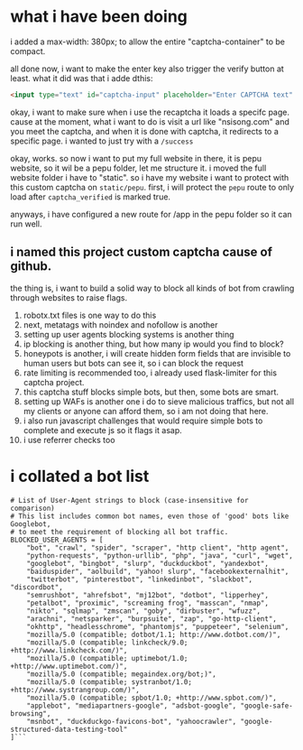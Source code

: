 # what i have been doing


i added a max-width: 380px; to allow the entire "captcha-container" to be compact.

all done now, i want to make the enter key also trigger the verify button at least.
what it did was that i adde dthis:
```html
<input type="text" id="captcha-input" placeholder="Enter CAPTCHA text" onkeydown="if(event.key === 'Enter') verifyCaptcha()">
```

okay, i want to make sure when i use the recaptcha it loads a specifc page. cause at the moment, what i want to do is visit a url like "nsisong.com" and you meet the captcha, and when it is done with captcha, it redirects to a specific page. i wanted to just try with a `/success`

okay, works. so now i want to put my full website in there, it is pepu website, so it wil be a pepu folder, let me structure it. i moved the full website folder i have to "static". so i have my website i want to protect with this custom captcha on `static/pepu`. first, i will protect the `pepu` route to only load after `captcha_verified` is marked true.

anyways, i have configured a new route for /app in the pepu folder so it can run well. 

## i named this project custom captcha cause of github. 

the thing is, i want to build a solid way to block all kinds of bot from crawling through websites to raise flags.

1. robotx.txt files is one way to do this
2. next, metatags with noindex and nofollow is another 
3. setting up user agents blocking systems is another thing
4. ip blocking is another thing, but how many ip would you find to block?
5. honeypots is another, i will create hidden form fields that are invisible to human users but bots can see it, so i can block the request
6. rate limiting is recommended too, i already used flask-limiter for this captcha project.
7. this captcha stuff blocks simple bots, but then, some bots are smart.
8. setting up WAFs is another one i do to sieve malicious traffics, but not all my clients or anyone can afford them, so i am not doing that here.
9. i also run javascript challenges that would require simple bots to complete and execute js so it flags it asap.
10. i use referrer checks too


# i collated a bot list

```
# List of User-Agent strings to block (case-insensitive for comparison)
# This list includes common bot names, even those of 'good' bots like Googlebot,
# to meet the requirement of blocking all bot traffic.
BLOCKED_USER_AGENTS = [
    "bot", "crawl", "spider", "scraper", "http client", "http agent",
    "python-requests", "python-urllib", "php", "java", "curl", "wget",
    "googlebot", "bingbot", "slurp", "duckduckbot", "yandexbot",
    "baiduspider", "aolbuild", "yahoo! slurp", "facebookexternalhit",
    "twitterbot", "pinterestbot", "linkedinbot", "slackbot", "discordbot",
    "semrushbot", "ahrefsbot", "mj12bot", "dotbot", "lipperhey",
    "petalbot", "proximic", "screaming frog", "masscan", "nmap",
    "nikto", "sqlmap", "zmscan", "goby", "dirbuster", "wfuzz",
    "arachni", "netsparker", "burpsuite", "zap", "go-http-client",
    "okhttp", "headlesschrome", "phantomjs", "puppeteer", "selenium",
    "mozilla/5.0 (compatible; dotbot/1.1; http://www.dotbot.com/)",
    "mozilla/5.0 (compatible; linkcheck/9.0; +http://www.linkcheck.com/)",
    "mozilla/5.0 (compatible; uptimebot/1.0; +http://www.uptimebot.com/)",
    "mozilla/5.0 (compatible; megaindex.org/bot;)",
    "mozilla/5.0 (compatible; systranbot/1.0; +http://www.systrangroup.com/)",
    "mozilla/5.0 (compatible; spbot/1.0; +http://www.spbot.com/)",
    "applebot", "mediapartners-google", "adsbot-google", "google-safe-browsing",
    "msnbot", "duckduckgo-favicons-bot", "yahoocrawler", "google-structured-data-testing-tool"
]```